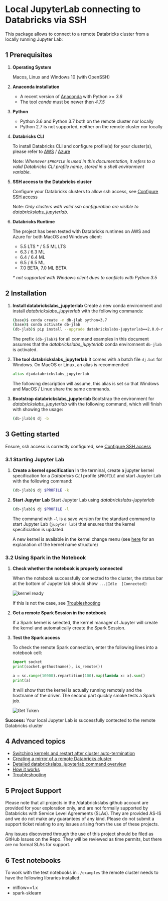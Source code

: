 # Local JupyterLab connecting to Databricks via SSH

This package allows to connect to a remote Databricks cluster from a locally running Jupyter Lab:

## 1 Prerequisites

1. **Operating System**

    Macos, Linux and Windows 10 (with OpenSSH)

2. **Anaconda installation**

    - A recent version of [Anaconda](https://www.anaconda.com/distribution) with Python >= *3.6*
    - The tool *conda* must be newer then *4.7.5*

3. **Python**

    - Python 3.6 and Python 3.7 both on the remote cluster nor locally
    - Python 2.7 is not supported, neither on the remote cluster nor locally


4. **Databricks CLI**

    To install Databricks CLI and configure profile(s) for your cluster(s), please refer to [AWS](https://docs.databricks.com/user-guide/dev-tools/databricks-cli.html) / [Azure](https://docs.azuredatabricks.net/user-guide/dev-tools/databricks-cli.html)

    Note: *Whenever `$PROFILE` is used in this documentation, it refers to a valid Databricks CLI profile name, stored in a shell environment variable.*

5. **SSH access to the Databricks cluster**

    Configure your Databricks clusters to allow ssh access, see [Configure SSH access](docs/ssh-configurations.md)

    Note: *Only clusters with valid ssh configuration are visible to *databrickslabs_jupyterlab*.*

6. **Databricks Runtime**

    The project has been tested with Databricks runtimes on AWS and Azure for both MacOS and Windows client:

    - 5.5 LTS * / 5.5 ML LTS
    - 6.3 / 6.3 ML
    - 6.4 / 6.4 ML 
    - 6.5 / 6.5 ML
    - 7.0 BETA, 7.0 ML BETA 

    *\* not supported with Windows client dues to conflicts with Python 3.5*


## 2 Installation

1. **Install databrickslabs_jupyterlab**
    Create a new conda environment and install *databrickslabs_jupyterlab* with the following commands:

    ```bash
    (base)$ conda create -n db-jlab python=3.7
    (base)$ conda activate db-jlab
    (db-jlab)$ pip install --upgrade databrickslabs-jupyterlab==2.0.0-rc2
    ```

    The prefix `(db-jlab)$` for all command examples in this document assumes that the *databrickslabs_jupyterlab* conda enviromnent `db-jlab` is activated.

2. **The tool databrickslabs_jupyterlab** 
    It comes with a batch file `dj.bat` for Windows. On MacOS or Linux, an alias is recommended

    ```bash
    alias dj=databrickslabs_jupyterlab
    ```

    The following description will assume, this alias is set so that Windows and MacOS / Linux share the same commands.

3. **Bootstrap databrickslabs_jupyterlab**
    Bootstrap the environment for *databrickslabs_jupyterlab* with the following command, which will finish with showing the usage:

    ```bash
    (db-jlab)$ dj -b
    ```

## 3 Getting started

Ensure, ssh access is correctly configured, see [Configure SSH access](docs/ssh-configurations.md)

### 3.1 Starting Jupyter Lab

1. **Create a kernel specification**
    In the terminal, create a jupyter kernel specification for a *Databricks CLI* profile `$PROFILE` and start Jupyter Lab with the following command:

    ```bash
    (db-jlab)$ dj $PROFILE -k
    ```

2. **Start Jupyter Lab**
    Start Jupyter Lab using *databrickslabs-jupyterlab*

    ```bash
    (db-jlab)$ dj $PROFILE -l
    ```

    The command with `-l` is a save version for the standard command to start Jupyter Lab (`jupyter lab`) that ensures that the kernel specificiation is updated.

    A new kernel is available in the kernel change menu (see [here](docs/kernel-name.md) for an explanation of the kernel name structure)

### 3.2 Using Spark in the Notebook

1. **Check whether the notebook is properly connected**

    When the notebook successfully connected to the cluster, the status bar at the bottom of Jupyter lab should show `...|Idle  [Connected]`:

    ![kernel ready](docs/connected.png)

    If this is not the case, see [Troubleshooting](docs/troubleshooting.md)

2. **Get a remote Spark Session in the notebook**

    If a Spark kernel is selected, the kernel manager of Jupyter will create the kernel and automatically create the Spark Session.

3. **Test the Spark access**

    To check the remote Spark connection, enter the following lines into a notebook cell:

    ```python
    import socket
    print(socket.gethostname(), is_remote())

    a = sc.range(10000).repartition(100).map(lambda x: x).sum()
    print(a)
    ```

    It will show that the kernel is actually running remotely and the hostname of the driver. The second part quickly smoke tests a Spark job.

    ![Get Token](docs/spark_test.png)

**Success:** Your local Jupyter Lab is successfully contected to the remote Databricks cluster

## 4 Advanced topics

- [Switching kernels and restart after cluster auto-termination](docs/kernel_lifecycle.md)
- [Creating a mirror of a remote Databricks cluster](docs/mirrored-environment.md)
- [Detailed databrickslabs_jupyterlab command overview](docs/details.md)
- [How it works](docs/how-it-works.md)
- [Troubleshooting](docs/troubleshooting.md)

## 5 Project Support
Please note that all projects in the /databrickslabs github account are provided for your exploration only, and are not formally supported by Databricks with Service Level Agreements (SLAs). They are provided AS-IS and we do not make any guarantees of any kind. Please do not submit a support ticket relating to any issues arising from the use of these projects.

Any issues discovered through the use of this project should be filed as GitHub Issues on the Repo. They will be reviewed as time permits, but there are no formal SLAs for support.

## 6 Test notebooks

To work with the test notebooks in `./examples` the remote cluster needs to have the following libraries installed:

- mlflow==1.x
- spark-sklearn
